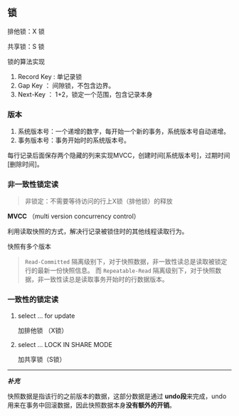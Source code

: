 ## 锁

排他锁：X 锁

共享锁：S 锁

锁的算法实现
1. Record Key : 单记录锁
2. Gap Key ： 间隙锁，不包含边界。
3. Next-Key ： 1+2，锁定一个范围，包含记录本身

### 版本
1. 系统版本号：一个递增的数字，每开始一个新的事务，系统版本号自动递增。
2. 事务版本号：事务开始时的系统版本号。

每行记录后面保存两个隐藏的列来实现MVCC，创建时间[系统版本号]，过期时间[删除时间]。

### 非一致性锁定读
 
> 非锁定：不需要等待访问的行上X锁（排他锁）的释放
 
 **MVCC** （multi version concurrency control）
 
 利用读取快照的方式，解决行记录被锁住时的其他线程读取行为。
 
 快照有多个版本
 > `Read-Committed` 隔离级别下，对于快照数据，非一致性读总是读取被锁定行的最新一份快照信息。
 > 而 `Repeatable-Read` 隔离级别下，对于快照数据，非一致性读总是读取事务开始时的行数据版本。

### 一致性的锁定读

1.  select ... for update 

    加排他锁 （X锁）

2.  select ... LOCK IN SHARE MODE

    加共享锁（S锁）
    


 
 ---
 ***补充***
 
 快照数据是指该行的之前版本的数据，这部分数据是通过 **undo段**来完成，undo 用来在事务中回滚数据，因此快照数据本身**没有额外的开销**。
    
    
 
 
 
